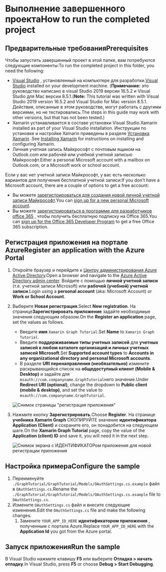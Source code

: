 # <a name="how-to-run-the-completed-project"></a><span data-ttu-id="e4fdf-101">Выполнение завершенного проекта</span><span class="sxs-lookup"><span data-stu-id="e4fdf-101">How to run the completed project</span></span>

## <a name="prerequisites"></a><span data-ttu-id="e4fdf-102">Предварительные требования</span><span class="sxs-lookup"><span data-stu-id="e4fdf-102">Prerequisites</span></span>

<span data-ttu-id="e4fdf-103">Чтобы запустить завершенный проект в этой папке, вам потребуются следующие компоненты:</span><span class="sxs-lookup"><span data-stu-id="e4fdf-103">To run the completed project in this folder, you need the following:</span></span>

- <span data-ttu-id="e4fdf-104">[Visual Studio](https://visualstudio.microsoft.com/vs/) , установленный на компьютере для разработки.</span><span class="sxs-lookup"><span data-stu-id="e4fdf-104">[Visual Studio](https://visualstudio.microsoft.com/vs/) installed on your development machine.</span></span> <span data-ttu-id="e4fdf-105">(**Примечание:** это руководство написано в visual Studio 2019 версии 16.5.2 и Visual Studio для Mac версии 8.5.1.</span><span class="sxs-lookup"><span data-stu-id="e4fdf-105">(**Note:** This tutorial was written with Visual Studio 2019 version 16.5.2 and Visual Studio for Mac version 8.5.1.</span></span> <span data-ttu-id="e4fdf-106">Действия, описанные в этом руководстве, могут работать с другими версиями, но не тестировались.</span><span class="sxs-lookup"><span data-stu-id="e4fdf-106">The steps in this guide may work with other versions, but that has not been tested.)</span></span>
- <span data-ttu-id="e4fdf-107">Xamarin устанавливается в составе установки Visual Studio.</span><span class="sxs-lookup"><span data-stu-id="e4fdf-107">Xamarin installed as part of your Visual Studio installation.</span></span> <span data-ttu-id="e4fdf-108">Инструкции по установке и настройке Xamarin приведены в разделе [Установка Xamarin](https://docs.microsoft.com/xamarin/cross-platform/get-started/installation) .</span><span class="sxs-lookup"><span data-stu-id="e4fdf-108">See [Installing Xamarin](https://docs.microsoft.com/xamarin/cross-platform/get-started/installation) for instructions on installing and configuring Xamarin.</span></span>
- <span data-ttu-id="e4fdf-109">Личная учетная запись Майкрософт с почтовым ящиком на Outlook.com или рабочей или учебной учетной записью Майкрософт.</span><span class="sxs-lookup"><span data-stu-id="e4fdf-109">Either a personal Microsoft account with a mailbox on Outlook.com, or a Microsoft work or school account.</span></span>

<span data-ttu-id="e4fdf-110">Если у вас нет учетной записи Майкрософт, у вас есть несколько вариантов для получения бесплатной учетной записи:</span><span class="sxs-lookup"><span data-stu-id="e4fdf-110">If you don't have a Microsoft account, there are a couple of options to get a free account:</span></span>

- <span data-ttu-id="e4fdf-111">Вы можете [зарегистрироваться для создания новой личной учетной записи Майкрософт](https://signup.live.com/signup?wa=wsignin1.0&rpsnv=12&ct=1454618383&rver=6.4.6456.0&wp=MBI_SSL_SHARED&wreply=https://mail.live.com/default.aspx&id=64855&cbcxt=mai&bk=1454618383&uiflavor=web&uaid=b213a65b4fdc484382b6622b3ecaa547&mkt=E-US&lc=1033&lic=1).</span><span class="sxs-lookup"><span data-stu-id="e4fdf-111">You can [sign up for a new personal Microsoft account](https://signup.live.com/signup?wa=wsignin1.0&rpsnv=12&ct=1454618383&rver=6.4.6456.0&wp=MBI_SSL_SHARED&wreply=https://mail.live.com/default.aspx&id=64855&cbcxt=mai&bk=1454618383&uiflavor=web&uaid=b213a65b4fdc484382b6622b3ecaa547&mkt=E-US&lc=1033&lic=1).</span></span>
- <span data-ttu-id="e4fdf-112">Вы можете [зарегистрироваться в программе для разработчиков office 365](https://developer.microsoft.com/office/dev-program) , чтобы получить бесплатную подписку на Office 365.</span><span class="sxs-lookup"><span data-stu-id="e4fdf-112">You can [sign up for the Office 365 Developer Program](https://developer.microsoft.com/office/dev-program) to get a free Office 365 subscription.</span></span>

## <a name="register-an-application-with-the-azure-portal"></a><span data-ttu-id="e4fdf-113">Регистрация приложения на портале Azure</span><span class="sxs-lookup"><span data-stu-id="e4fdf-113">Register an application with the Azure Portal</span></span>

1. <span data-ttu-id="e4fdf-114">Откройте браузер и перейдите к [Центру администрирования Azure Active Directory](https://aad.portal.azure.com).</span><span class="sxs-lookup"><span data-stu-id="e4fdf-114">Open a browser and navigate to the [Azure Active Directory admin center](https://aad.portal.azure.com).</span></span> <span data-ttu-id="e4fdf-115">Войдите с помощью **личной учетной записи** (т.е. учетной записи Microsoft) или **рабочей (учебной) учетной записи**.</span><span class="sxs-lookup"><span data-stu-id="e4fdf-115">Login using a **personal account** (aka: Microsoft Account) or **Work or School Account**.</span></span>

1. <span data-ttu-id="e4fdf-116">Выберите **Новая регистрация**.</span><span class="sxs-lookup"><span data-stu-id="e4fdf-116">Select **New registration**.</span></span> <span data-ttu-id="e4fdf-117">На странице**Зарегистрировать приложение** задайте необходимые значения следующим образом.</span><span class="sxs-lookup"><span data-stu-id="e4fdf-117">On the **Register an application** page, set the values as follows.</span></span>

    - <span data-ttu-id="e4fdf-118">Введите **имя** `Xamarin Graph Tutorial`.</span><span class="sxs-lookup"><span data-stu-id="e4fdf-118">Set **Name** to `Xamarin Graph Tutorial`.</span></span>
    - <span data-ttu-id="e4fdf-119">Введите **поддерживаемые типы учетных записей** для **учетных записей в любом каталоге организаций и личных учетных записей Microsoft**.</span><span class="sxs-lookup"><span data-stu-id="e4fdf-119">Set **Supported account types** to **Accounts in any organizational directory and personal Microsoft accounts**.</span></span>
    - <span data-ttu-id="e4fdf-120">В разделе **URI перенаправления (необязательно)** измените раскрывающийся список на **общедоступный клиент (Mobile & Desktop)** и задайте для `msauth://com.companyname.GraphTutorial`него значение.</span><span class="sxs-lookup"><span data-stu-id="e4fdf-120">Under **Redirect URI (optional)**, change the dropdown to **Public client (mobile & desktop)**, and set the value to `msauth://com.companyname.GraphTutorial`.</span></span>

    ![Снимок страницы "регистрация приложения"](../../tutorial/images/aad-register-an-app.png)

1. <span data-ttu-id="e4fdf-122">Нажмите кнопку **Зарегистрировать**.</span><span class="sxs-lookup"><span data-stu-id="e4fdf-122">Choose **Register**.</span></span> <span data-ttu-id="e4fdf-123">На странице **учебника Xamarin Graph** СКОПИРУЙТЕ значение **идентификатора Application (Client)** и сохраните его, он понадобится на следующем шаге.</span><span class="sxs-lookup"><span data-stu-id="e4fdf-123">On the **Xamarin Graph Tutorial** page, copy the value of the **Application (client) ID** and save it, you will need it in the next step.</span></span>

    ![Снимок экрана с ИДЕНТИФИКАТОРом приложения для новой регистрации приложения](../../tutorial/images/aad-application-id.png)

## <a name="configure-the-sample"></a><span data-ttu-id="e4fdf-125">Настройка примера</span><span class="sxs-lookup"><span data-stu-id="e4fdf-125">Configure the sample</span></span>

1. <span data-ttu-id="e4fdf-126">Переименуйте `./GraphTutorial/GraphTutorial/Models/OAuthSettings.cs.example` файл в `OAuthSettings.cs`.</span><span class="sxs-lookup"><span data-stu-id="e4fdf-126">Rename the `./GraphTutorial/GraphTutorial/Models/OAuthSettings.cs.example` file to `OAuthSettings.cs`.</span></span>
1. <span data-ttu-id="e4fdf-127">Измените `OAuthSettings.cs` файл и внесите следующие изменения.</span><span class="sxs-lookup"><span data-stu-id="e4fdf-127">Edit the `OAuthSettings.cs` file and make the following changes.</span></span>
    1. <span data-ttu-id="e4fdf-128">Замените `YOUR_APP_ID_HERE` **идентификатором приложения** , полученным с портала Azure.</span><span class="sxs-lookup"><span data-stu-id="e4fdf-128">Replace `YOUR_APP_ID_HERE` with the **Application Id** you got from the Azure portal.</span></span>

## <a name="run-the-sample"></a><span data-ttu-id="e4fdf-129">Запуск приложения</span><span class="sxs-lookup"><span data-stu-id="e4fdf-129">Run the sample</span></span>

<span data-ttu-id="e4fdf-130">В Visual Studio нажмите клавишу **F5** или выберите **Отладка > начать отладку**.</span><span class="sxs-lookup"><span data-stu-id="e4fdf-130">In Visual Studio, press **F5** or choose **Debug > Start Debugging**.</span></span>

